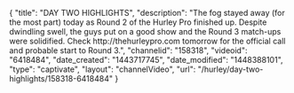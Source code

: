{
    "title": "DAY TWO HIGHLIGHTS",
    "description": "The fog stayed away (for the most part) today as Round 2 of the Hurley Pro finished up. Despite dwindling swell, the guys put on a good show and the Round 3 match-ups were solidified. Check http:\/\/thehurleypro.com tomorrow for the official call and probable start to Round 3.",
    "channelid": "158318",
    "videoid": "6418484",
    "date_created": "1443717745",
    "date_modified": "1448388101",
    "type": "captivate",
    "layout": "channelVideo",
    "url": "\/hurley\/day-two-highlights\/158318-6418484"
}
